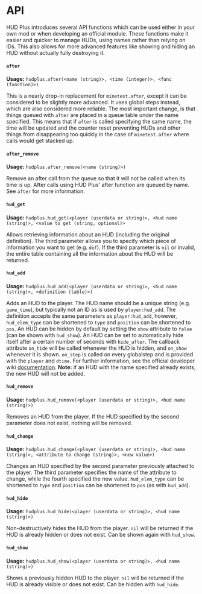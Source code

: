 # API
HUD Plus introduces several API functions which can be used either in your own mod or when developing an official module. These functions make it easier and quicker to manage HUDs, using names rather than relying on IDs. This also allows for more advanced features like showing and hiding an HUD without actually fully destroying it.

#### `after`
__Usage:__ `hudplus.after(<name (string)>, <time (integer)>, <func (function)>)`

This is a nearly drop-in replacement for `minetest.after`, except it can be considered to be slightly more advanced. It uses global steps instead, which are also considered more reliable. The most important change, is that things queued with `after` are placed in a queue table under the name specified. This means that if `after` is called specifying the same name, the time will be updated and the counter reset preventing HUDs and other things from disappearing too quickly in the case of `minetest.after` where calls would get stacked up.

#### `after_remove`
__Usage:__ `hudplus.after_remove(<name (string)>)`

Remove an after call from the queue so that it will not be called when its time is up. After calls using HUD Plus' after function are queued by name. See `after` for more information.

#### `hud_get`
__Usage:__ `hudplus.hud_get(<player (userdata or string)>, <hud name (string)>, <value to get (string, optional)>`

Allows retrieving information about an HUD (including the original definition). The third parameter allows you to specify which piece of information you want to get (e.g. `def`). If the third parameter is `nil` or invalid, the entire table containing all the information about the HUD will be returned.

#### `hud_add`
__Usage:__ `hudplus.hud_add(<player (userdata or string)>, <hud name (string)>, <definition (table)>)`

Adds an HUD to the player. The HUD name should be a unique string (e.g. `game_time`), but typically not an ID as is used by `player:hud_add`. The definition accepts the same parameters as `player:hud_add`, however, `hud_elem_type` can be shortened to `type` and `position` can be shortened to `pos`. An HUD can be hidden by default by setting the `show` attribute to `false` (can be shown with `hud_show`). An HUD can be set to automatically hide itself after a certain number of seconds with `hide_after`. The callback attribute `on_hide` will be called whenever the HUD is hidden, and `on_show` whenever it is shown. `on_step` is called on every globalstep and is provided with the `player` and `dtime`. For further information, see the official developer wiki [documentation](http://dev.minetest.net/HUD). __Note:__ if an HUD with the name specified already exists, the new HUD will not be added.

#### `hud_remove`
__Usage:__ `hudplus.hud_remove(<player (userdata or string)>, <hud name (string)>)`

Removes an HUD from the player. If the HUD specified by the second parameter does not exist, nothing will be removed.

#### `hud_change`
__Usage:__ `hudplus.hud_change(<player (userdata or string)>, <hud name (string)>, <attribute to change (string)>, <new value>)`

Changes an HUD specified by the second parameter previously attached to the player. The third parameter specifies the name of the attribute to change, while the fourth specified the new value. `hud_elem_type` can be shortened to `type` and `position` can be shortened to `pos` (as with `hud_add`).

#### `hud_hide`
__Usage:__ `hudplus.hud_hide(<player (userdata or string)>, <hud name (string)>)`

Non-destructively hides the HUD from the player. `nil` will be returned if the HUD is already hidden or does not exist. Can be shown again with `hud_show`.

#### `hud_show`
__Usage:__ `hudplus.hud_show(<player (userdata or string)>, <hud name (string)>)`

Shows a previously hidden HUD to the player. `nil` will be returned if the HUD is already visible or does not exist. Can be hidden with `hud_hide`.
